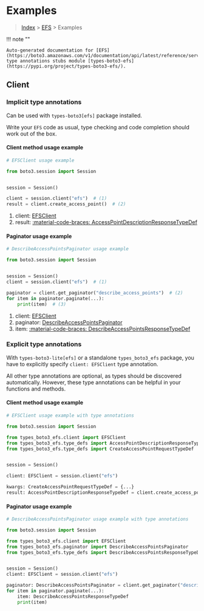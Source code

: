 # Examples

> [Index](../README.md) > [EFS](./README.md) > Examples

!!! note ""

    Auto-generated documentation for [EFS](https://boto3.amazonaws.com/v1/documentation/api/latest/reference/services/efs.html#efs)
    type annotations stubs module [types-boto3-efs](https://pypi.org/project/types-boto3-efs/).

## Client

### Implicit type annotations

Can be used with `types-boto3[efs]` package installed.

Write your `EFS` code as usual,
type checking and code completion should work out of the box.


#### Client method usage example

```python
# EFSClient usage example

from boto3.session import Session


session = Session()

client = session.client("efs")  # (1)
result = client.create_access_point()  # (2)
```

1. client: [EFSClient](./client.md)
2. result: [:material-code-braces: AccessPointDescriptionResponseTypeDef](./type_defs.md#accesspointdescriptionresponsetypedef)



#### Paginator usage example

```python
# DescribeAccessPointsPaginator usage example

from boto3.session import Session


session = Session()
client = session.client("efs")  # (1)

paginator = client.get_paginator("describe_access_points")  # (2)
for item in paginator.paginate(...):
    print(item)  # (3)
```

1. client: [EFSClient](./client.md)
2. paginator: [DescribeAccessPointsPaginator](./paginators.md#describeaccesspointspaginator)
3. item: [:material-code-braces: DescribeAccessPointsResponseTypeDef](./type_defs.md#describeaccesspointsresponsetypedef)




### Explicit type annotations

With `types-boto3-lite[efs]`
or a standalone `types_boto3_efs` package, you have to explicitly specify `client: EFSClient` type annotation.

All other type annotations are optional, as types should be discovered automatically.
However, these type annotations can be helpful in your functions and methods.


#### Client method usage example

```python
# EFSClient usage example with type annotations

from boto3.session import Session

from types_boto3_efs.client import EFSClient
from types_boto3_efs.type_defs import AccessPointDescriptionResponseTypeDef
from types_boto3_efs.type_defs import CreateAccessPointRequestTypeDef


session = Session()

client: EFSClient = session.client("efs")

kwargs: CreateAccessPointRequestTypeDef = {...}
result: AccessPointDescriptionResponseTypeDef = client.create_access_point(**kwargs)
```



#### Paginator usage example

```python
# DescribeAccessPointsPaginator usage example with type annotations

from boto3.session import Session

from types_boto3_efs.client import EFSClient
from types_boto3_efs.paginator import DescribeAccessPointsPaginator
from types_boto3_efs.type_defs import DescribeAccessPointsResponseTypeDef


session = Session()
client: EFSClient = session.client("efs")

paginator: DescribeAccessPointsPaginator = client.get_paginator("describe_access_points")
for item in paginator.paginate(...):
    item: DescribeAccessPointsResponseTypeDef
    print(item)
```




